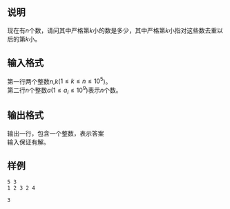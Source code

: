 <h2>说明</h2>

现在有$n$个数，请问其中严格第$k$小的数是多少，其中严格第$k$小指对这些数去重以后的第$k$小。
<h2>输入格式</h2>

第一行两个整数$n$&#44;$k$($1≤k≤n≤10^5$)。<br>第二行$n$个整数$a$($1≤a_i≤10^9$)表示$n$个数。

<h2>输出格式</h2>

输出一行，包含一个整数，表示答案<br>输入保证有解。

<h2>样例</h2>
<pre><code class="language-input1">5 3
1 2 3 2 4</code></pre><pre><code class="language-output1">3</code></pre>
